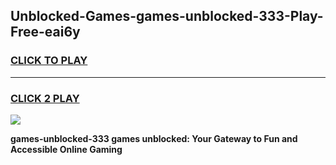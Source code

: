 
## Unblocked-Games-games-unblocked-333-Play-Free-eai6y
<h3>
<a href="https://premium76.site?title=games-unblocked-333&ref=22A">CLICK TO PLAY</a></h3>
<hr>

<h3>
<a href="https://premium76.site?title=games-unblocked-333&ref=22A">CLICK 2 PLAY</a>
  
</h3>

<a href="https://premium76.site?title=games-unblocked-333&ref=22A"><img src="https://clearcache.store/games.png"></a>


**games-unblocked-333 games unblocked: Your Gateway to Fun and Accessible Online Gaming**
